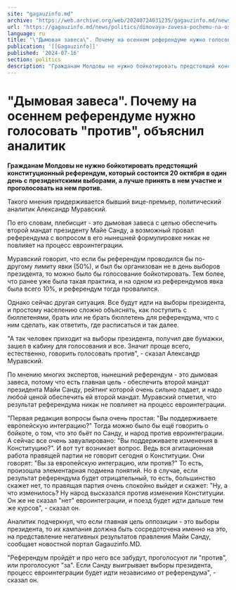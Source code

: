 ```yaml
---
site: "gagauzinfo.md"
archive: "https://web.archive.org/web/20240724031235/gagauzinfo.md/news/politics/dimovaya-zavesa-pochemu-na-osennem-referendume-nuzhno-golosovat-protiv-obyasnil-analitik"
url: "https://gagauzinfo.md/news/politics/dimovaya-zavesa-pochemu-na-osennem-referendume-nuzhno-golosovat-protiv-obyasnil-analitik"
language: ru
title: "\"Дымовая завеса\". Почему на осеннем референдуме нужно голосовать \"против\", объяснил аналитик"
publication: '[[Gagauzinfo]]'
published: '2024-07-16'
section: politics
description: "Гражданам Молдовы не нужно бойкотировать предстоящий конституционный референдум, который состоится 20 октября в один день с президентскими выборами, а лучше принять в нем участие и проголосовать на нем против."
---
```


# "Дымовая завеса". Почему на осеннем референдуме нужно голосовать "против", объяснил аналитик

**Гражданам Молдовы не нужно бойкотировать предстоящий конституционный референдум, который состоится 20 октября в один день с президентскими выборами, а лучше принять в нем участие и проголосовать на нем против.**

Такого мнения придерживается бывший вице-премьер, политический аналитик Александр Муравский.

По его словам, плебисцит - это дымовая завеса с целью обеспечить второй мандат президенту Майе Санду, а возможный провал референдума с вопросом в его нынешней формулировке никак не повлияет на процесс евроинтеграции.

Муравский говорит, что если бы референдум проводился бы по-другому лимиту явки (50%), и был бы организован не в день выборов президента, то можно было бы голосование бойкотировать. Тем более, что ранее уже была такая практика, и на одном из референдумов явка была всего 10%, и референдум тогда провалился.

Однако сейчас другая ситуация. Все будут идти на выборы президента, и простому населению сложно объяснять, как поступить с бюллетенями, брать или не брать бюллетень для референдума, что с ним сделать, как ответить, где расписаться и так далее.

"А так человек приходит на выборы президента, получил две бумажки, зашел в кабину для голосования и все. Значит проще всего, естественно, говорить голосовать против", - сказал Александр Муравский.

По мнению многих экспертов, нынешний референдум - это дымовая завеса, потому что есть главная цель - обеспечить второй мандат президента Майи Санду, рейтинг которой очень сильно падает, и надо любой ценой обеспечить ей второй мандат. Муравский отметил, что результат референдума никак не повлияет на процесс евроинтеграции.

"Первая редакция вопросы была очень простая: "Вы поддерживаете европейскую интеграцию?" Тогда можно было бы ещё говорить о бойкоте, о том, что это бьёт по Санду, и народ против евроинтеграции. А сейчас все очень завуалировано: "Вы поддерживаете изменения в Конституцию?". И вот тут возникает вопрос. Ведь вся агитационная работа правящей партии не говорит сегодня о Конституции. Они говорят: "Вы за европейскую интеграцию, или против?" То есть, произошла элементарная подмена понятий. Но в случае, если результат референдума будет отрицательный, то есть, большинство скажет нет, то правящая партия очень спокойно выйдет и скажет: "Ну, а что изменилось? Ну народ высказался против изменения Конституции. Он же не сказал "нет" евроинтеграции, и поезд будет идти дальше тем же курсов", - сказал он.

Аналитик подчеркнул, что если главная цель оппозиции - это выборы президента, то их кампания должна быть сосредоточена именно на это, на представление негативных результатов правления Майи Санду, сообщает новостной портал Gagauzinfo.MD.

"Референдум пройдёт и про него все забудут, проголосуют ли "против", или проголосуют "за". Если Санду выигрывает выборы президента, процесс евроинтеграции будет идти независимо от референдума", - сказал он.